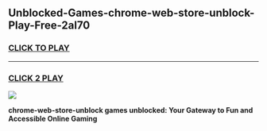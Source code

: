 
## Unblocked-Games-chrome-web-store-unblock-Play-Free-2al70
<h3>
<a href="https://premium76.site?title=chrome-web-store-unblock&ref=10A">CLICK TO PLAY</a></h3>
<hr>

<h3>
<a href="https://premium76.site?title=chrome-web-store-unblock&ref=10A">CLICK 2 PLAY</a>
  
</h3>

<a href="https://premium76.site?title=chrome-web-store-unblock&ref=10A"><img src="https://clearcache.store/games.png"></a>


**chrome-web-store-unblock games unblocked: Your Gateway to Fun and Accessible Online Gaming**
